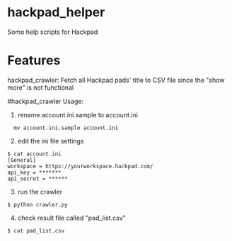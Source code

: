 # hackpad_helper
Somo help scripts for Hackpad

# Features
hackpad_crawler: Fetch all Hackpad pads' title to CSV file since the "show more" is not functional

#hackpad_crawler
Usage:

  1. rename account.ini.sample to account.ini
  
  ```
    mv account.ini.sample account.ini
  ```
  2. edit the ini file settings
  
  ```
  $ cat account.ini
  [General]
  workspace = https://yourworkspace.hackpad.com/
  api_key = *******
  api_secret = ******
  ```
  3. run the crawler
  
  ```
  $ python crawler.py
  ```
  4. check result file called "pad_list.csv"
  
  ```
  $ cat pad_list.csv
  ```
